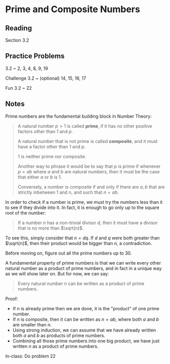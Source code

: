 # Prime and Composite Numbers

## Reading

Section 3.2

## Practice Problems

3.2
  ~ 2, 3, 4, 8, 9, 19

Challenge 3.2
  ~ (optional) 14, 15, 16, 17

Fun 3.2
  ~ 22

## Notes

Prime numbers are the fundamental building block in Number Theory:

> A natural number $p > 1$ is called **prime**, if it has no other positive factors other than $1$ and $p$.
>
> A natural number that is not prime is called **composite**, and it must have a factor other than $1$ and $p$.
>
> $1$ is neither prime nor composite.
>
> Another way to phrase it would be to say that $p$ is prime if whenever $p=ab$ where $a$ and $b$ are natural numbers, then it must be the case that either $a$ or $b$ is $1$.
>
> Conversely, a number is composite if and only if there are $a, b$ that are strictly inbetween $1$ and $n$, and such that $n = ab$.

In order to check if a number is prime, we must try the numbers less than it to see if they divide into it. In fact, it is enough to go only up to the square root of the number:

> If a number $n$ has a non-trivial divisor $d$, then it must have a divisor that is no more than $\sqrt(n)$.

To see this, simply consider that $n = dq$. If $d$ and $q$ were both greater than $\sqrt{n}$, then their product would be bigger than $n$, a contradiction.

Before moving on, figure out all the prime numbers up to 30.

A fundamental property of prime numbers is that we can write every other natural number as a product of prime numbers, and in fact in a unique way as we will show later on. But for now, we can say:

> Every natural number $n$ can be written as a product of prime numbers.

Proof:

- If $n$ is already prime then we are done, it is the "product" of one prime number.
- If $n$ is composite, then it can be written as $n = ab$, where both $a$ and $b$ are smaller than $n$.
- Using strong induction, we can assume that we have already written both $a$ and $b$ as products of prime numbers.
- Combining all those prime numbers into one big product, we have just written $n$ as a product of prime numbers.

In-class: Do problem 22
